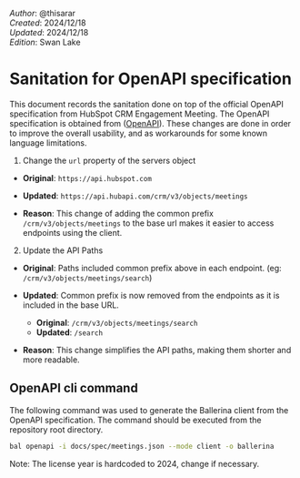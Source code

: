 _Author_:  @thisarar \
_Created_: 2024/12/18 \
_Updated_: 2024/12/18 \
_Edition_: Swan Lake

# Sanitation for OpenAPI specification

This document records the sanitation done on top of the official OpenAPI specification from HubSpot CRM Engagement Meeting. 
The OpenAPI specification is obtained from ([OpenAPI](https://github.com/HubSpot/HubSpot-public-api-spec-collection/blob/main/PublicApiSpecs/CRM/Meetings/Rollouts/424/v3/meetings.json)).
These changes are done in order to improve the overall usability, and as workarounds for some known language limitations.

1. Change the `url` property of the servers object

- **Original**:
  `https://api.hubspot.com`

- **Updated**:
  `https://api.hubapi.com/crm/v3/objects/meetings`

- **Reason**: This change of adding the common prefix `/crm/v3/objects/meetings` to the base url makes it easier to access endpoints using the client.

2. Update the API Paths

- **Original**: Paths included common prefix above in each endpoint. (eg: `/crm/v3/objects/meetings/search`)

- **Updated**: Common prefix is now removed from the endpoints as it is included in the base URL.

  - **Original**: `/crm/v3/objects/meetings/search`
  - **Updated**: `/search`

- **Reason**: This change simplifies the API paths, making them shorter and more readable.
## OpenAPI cli command

The following command was used to generate the Ballerina client from the OpenAPI specification. The command should be executed from the repository root directory.

```bash
bal openapi -i docs/spec/meetings.json --mode client -o ballerina
```
Note: The license year is hardcoded to 2024, change if necessary.
